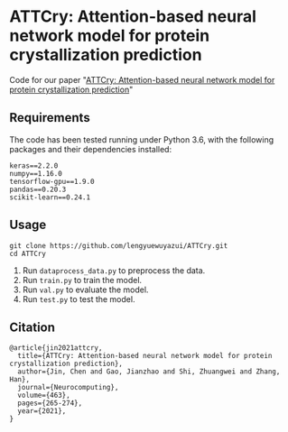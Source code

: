 # ATTCry: Attention-based neural network model for protein crystallization prediction

Code for our paper "[ATTCry: Attention-based neural network model for protein crystallization prediction](https://www.sciencedirect.com/science/article/abs/pii/S0925231221012133)"

## Requirements

The code has been tested running under Python 3.6, with the following packages and their dependencies installed:
```
keras==2.2.0
numpy==1.16.0
tensorflow-gpu==1.9.0
pandas==0.20.3
scikit-learn==0.24.1
```

## Usage

```
git clone https://github.com/lengyuewuyazui/ATTCry.git
cd ATTCry
```

1. Run `dataprocess_data.py` to preprocess the data.
2. Run `train.py` to train the model.
3. Run `val.py` to evaluate the model.
4. Run `test.py` to test the model.

## Citation

```
@article{jin2021attcry,
  title={ATTCry: Attention-based neural network model for protein crystallization prediction},
  author={Jin, Chen and Gao, Jianzhao and Shi, Zhuangwei and Zhang, Han},
  journal={Neurocomputing},
  volume={463},
  pages={265-274},
  year={2021},
}
```
